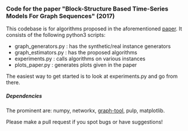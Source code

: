 ### Code for the paper "Block-Structure Based Time-Series Models For Graph Sequences" (2017)

This codebase is for algorithms proposed in the aforementioned [paper](https://arxiv.org/abs/1804.08796). It consists of the following python3 scripts:

  * graph_generators.py : has the synthetic/real instance generators
  * graph_estimators.py : has the proposed algorithms
  * experiments.py : calls algorithms on various instances
  * plots_paper.py : generates plots given in the paper

The easiest way to get started is to look at experiments.py and go from there. 

##### Dependencies

The prominent are: numpy, networkx, [graph-tool](https://graph-tool.skewed.de/), pulp, matplotlib. 

Please make a pull request if you spot bugs or have suggestions!